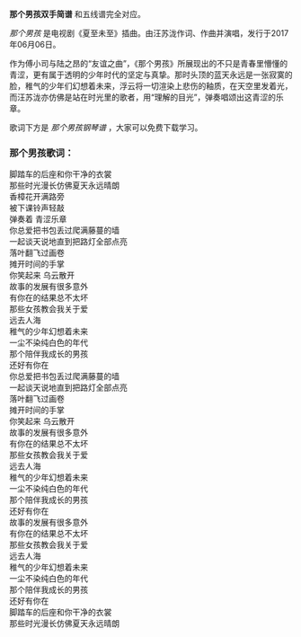 

**那个男孩双手简谱** 和五线谱完全对应。

_那个男孩_ 是电视剧《夏至未至》插曲。由汪苏泷作词、作曲并演唱，发行于2017年06月06日。

作为傅小司与陆之昂的“友谊之曲”，《那个男孩》所展现出的不只是青春里懵懂的青涩，更有属于透明的少年时代的坚定与真挚。那时头顶的蓝天永远是一张寂寞的脸，稚气的少年们幻想着未来，浮云将一切渲染上悲伤的釉质，在天空里发着光，而汪苏泷亦仿佛是站在时光里的歌者，用“理解的目光”，弹奏唱颂出这青涩的乐章。

歌词下方是 _那个男孩钢琴谱_ ，大家可以免费下载学习。

### 那个男孩歌词：

脚踏车的后座和你干净的衣裳  
那些时光漫长仿佛夏天永远晴朗  
香樟花开满路旁  
被下课铃声轻敲  
弹奏着 青涩乐章  
你总爱把书包丢过爬满藤蔓的墙  
一起谈天说地直到把路灯全部点亮  
落叶翻飞过画卷  
摊开时间的手掌  
你笑起来 乌云散开  
故事的发展有很多意外  
有你在的结果总不太坏  
那些女孩教会我关于爱  
远去人海  
稚气的少年幻想着未来  
一尘不染纯白色的年代  
那个陪伴我成长的男孩  
还好有你在  
你总爱把书包丢过爬满藤蔓的墙  
一起谈天说地直到把路灯全部点亮  
落叶翻飞过画卷  
摊开时间的手掌  
你笑起来 乌云散开  
故事的发展有很多意外  
有你在的结果总不太坏  
那些女孩教会我关于爱  
远去人海  
稚气的少年幻想着未来  
一尘不染纯白色的年代  
那个陪伴我成长的男孩  
还好有你在  
故事的发展有很多意外  
有你在的结果总不太坏  
那些女孩教会我关于爱  
远去人海  
稚气的少年幻想着未来  
一尘不染纯白色的年代  
那个陪伴我成长的男孩  
还好有你在  
脚踏车的后座和你干净的衣裳  
那些时光漫长仿佛夏天永远晴朗

